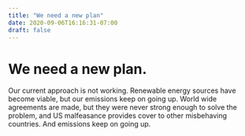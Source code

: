```yaml
---
title: "We need a new plan"
date: 2020-09-06T16:16:31-07:00
draft: false
---
```

# We need a new plan.

Our current approach is not working. Renewable energy sources have become viable, but our emissions keep on going up. World wide agreements are made, but they were never strong enough to solve the problem, and US malfeasance provides cover to other misbehaving countries. And emissions keep on going up.
